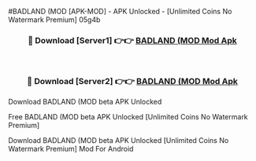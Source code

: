 #BADLAND (MOD [APK-MOD] - APK Unlocked - [Unlimited Coins No Watermark Premium] 05g4b



<div align="center">

<h3>🔴 Download [Server1] 👉👉 <a href="https://momento.my/?title=BADLAND_(MOD">BADLAND (MOD Mod Apk</a></h3><br>

<h3>🔴 Download [Server2] 👉👉 <a href="https://momento.my/?title=BADLAND_(MOD">BADLAND (MOD Mod Apk</a></h3>
</div>



Download BADLAND (MOD beta APK Unlocked

Free BADLAND (MOD beta APK Unlocked [Unlimited Coins No Watermark Premium]

Download BADLAND (MOD beta APK Unlocked [Unlimited Coins No Watermark Premium] Mod For Android
